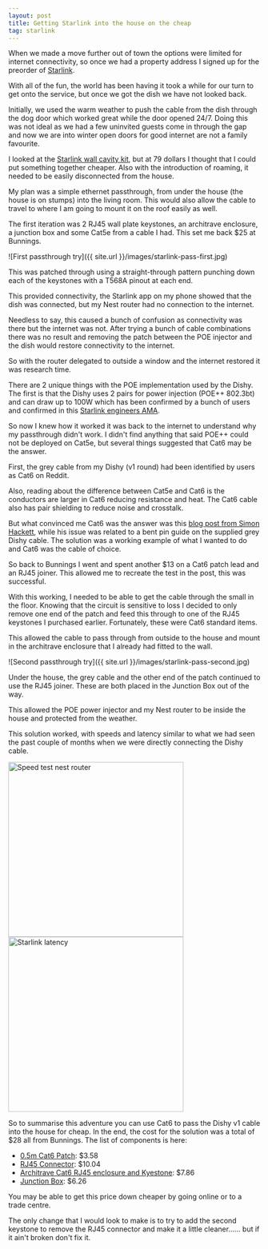 ```yaml
---
layout: post
title: Getting Starlink into the house on the cheap
tag: starlink	 
---
```


When we made a move further out of town the options were limited for internet connectivity, so once we had a property address I signed up for the preorder of [Starlink](https://starlink.com/). 

With all of the fun, the world has been having it took a while for our turn to get onto the service, but once we got the dish we have not looked back. 

Initially, we used the warm weather to push the cable from the dish through the dog door which worked great while the door opened 24/7. Doing this was not ideal as we had a few uninvited guests come in through the gap and now we are into winter open doors for good internet are not a family favourite. 

I looked at the [Starlink wall cavity kit](https://shop.starlink.com/products/au-consumer-cablerouting-kit-grey), but at 79 dollars I thought that I could put something together cheaper. Also with the introduction of roaming, it needed to be easily disconnected from the house. 

My plan was a simple ethernet passthrough, from under the house (the house is on stumps) into the living room. This would also allow the cable to travel to where I am going to mount it on the roof easily as well. 

The first iteration was 2 RJ45 wall plate keystones, an architrave enclosure, a junction box and some Cat5e from a cable I had. This set me back $25 at Bunnings.

![First passthrough try]({{ site.url }}/images/starlink-pass-first.jpg)

This was patched through using a straight-through pattern punching down each of the keystones with a T568A pinout at each end. 

This provided connectivity, the Starlink app on my phone showed that the dish was connected, but my Nest router had no connection to the internet. 

Needless to say, this caused a bunch of confusion as connectivity was there but the internet was not. After trying a bunch of cable combinations there was no result and removing the patch between the POE injector and the dish would restore connectivity to the internet. 

So with the router delegated to outside a window and the internet restored it was research time. 

There are 2 unique things with the POE implementation used by the Dishy. The first is that the Dishy uses 2 pairs for power injection (POE++ 802.3bt) and can draw up to 100W which has been confirmed by a bunch of users and confirmed in this [Starlink engineers AMA](https://arstechnica.com/information-technology/2020/11/spacex-starlink-questions-answered-wider-beta-soon-no-plan-for-data-caps/). 

So now I knew how it worked it was back to the internet to understand why my passthrough didn't work. I didn't find anything that said POE++ could not be deployed on Cat5e, but several things suggested that Cat6 may be the answer. 

First, the grey cable from my Dishy (v1 round) had been identified by users as Cat6 on Reddit. 

Also, reading about the difference between Cat5e and Cat6 is the conductors are larger in Cat6 reducing resistance and heat. The Cat6 cable also has pair shielding to reduce noise and crosstalk. 

But what convinced me Cat6 was the answer was this [blog post from Simon Hackett](https://simonhackett.com/2021/11/15/fixing-starlink-poor-ethernet-connection/), while his issue was related to a bent pin guide on the supplied grey Dishy cable. The solution was a working example of what I wanted to do and Cat6 was the cable of choice. 

So back to Bunnings I went and spent another $13 on a Cat6 patch lead and an RJ45 joiner. This allowed me to recreate the test in the post, this was successful. 

With this working, I needed to be able to get the cable through the small in the floor. Knowing that the circuit is sensitive to loss I decided to only remove one end of the patch and feed this through to one of the RJ45 keystones I purchased earlier. Fortunately, these were Cat6 standard items.

This allowed the cable to pass through from outside to the house and mount in the architrave enclosure that I already had fitted to the wall. 

![Second passthrough try]({{ site.url }}/images/starlink-pass-second.jpg)

Under the house, the grey cable and the other end of the patch continued to use the RJ45 joiner. These are both placed in the Junction Box out of the way.

This allowed the POE power injector and my Nest router to be inside the house and protected from the weather. 

This solution worked, with speeds and latency similar to what we had seen the past couple of months when we were directly connecting the Dishy cable. 

<img alt="Speed test nest router" src="{{ site.url }}/images/starlink-pass-speed.jpg" width="350"><img alt="Starlink latency" src="{{ site.url }}/images/starlink-pass-latency.png" width="350">

So to summarise this adventure you can use Cat6 to pass the Dishy v1 cable into the house for cheap. In the end, the cost for the solution was a total of $28 all from Bunnings. The list of components is here:

- [0.5m Cat6 Patch](https://www.bunnings.com.au/antsig-0-5m-cat6-rj45-ethernet-network-cable_p0286536): $3.58
- [RJ45 Connector](https://www.bunnings.com.au/deta-rj45-8p8c-ethernet-inline-coupler-joiner_p4360449): $10.04
- [Architrave Cat6 RJ45 enclosure and Kyestone](https://www.bunnings.com.au/deta-rj45-skirting-board-outlet_p0286362): $7.86
- [Junction Box](https://www.bunnings.com.au/deta-large-junction-box_p4430395): $6.26

You may be able to get this price down cheaper by going online or to a trade centre. 

The only change that I would look to make is to try to add the second keystone to remove the RJ45 connector and make it a little cleaner...... but if it ain't broken don't fix it. 
 